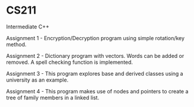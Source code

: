 CS211
=====

Intermediate C++

Assignment 1 - Encryption/Decryption program using simple rotation/key method.

Assignment 2 - Dictionary program with vectors. Words can be added or removed. A spell checking function is implemented.

Assignment 3 - This program explores base and derived classes using a university as an example. 

Assignment 4 - This program makes use of nodes and pointers to create a tree of family members in a linked list.
